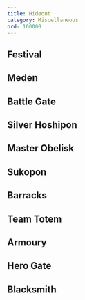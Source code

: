```yaml
---
title: Hideout
category: Miscellaneous
ord: 100000
---
```

## Festival
## Meden
## Battle Gate
## Silver Hoshipon
## Master Obelisk
## Sukopon
## Barracks
## Team Totem
## Armoury
## Hero Gate
## Blacksmith

